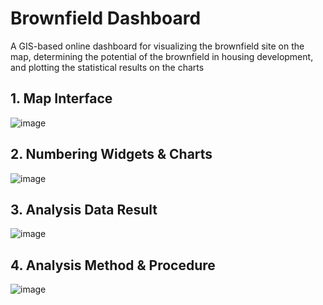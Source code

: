 # Brownfield Dashboard
A GIS-based online dashboard for visualizing the brownfield site on the map, determining the potential of the brownfield in housing development, and plotting the statistical results on the charts

## 1. Map Interface
![image](https://user-images.githubusercontent.com/100986105/185743043-01ac8ccf-9cbb-47a6-aef7-ee134c9461f9.png)

## 2. Numbering Widgets & Charts
![image](https://user-images.githubusercontent.com/100986105/185743019-ec8b605b-b8a2-4cf7-bc59-7be4d0bb7e85.png)

## 3. Analysis Data Result
![image](https://user-images.githubusercontent.com/100986105/185743125-db008445-c35c-41ec-94d1-cfdc9bda87b4.png)

## 4. Analysis Method & Procedure
![image](https://user-images.githubusercontent.com/100986105/185743165-f063f2a9-3bb9-454a-83fe-d392f2a54785.png)


